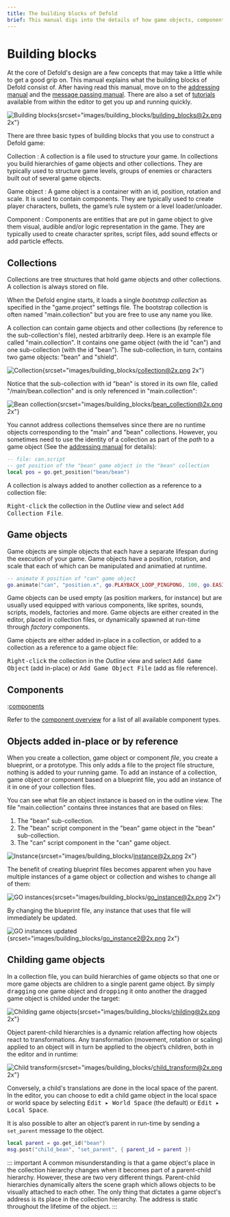 ```yaml
---
title: The building blocks of Defold
brief: This manual digs into the details of how game objects, components and collections work.
---
```


#  Building blocks

At the core of Defold's design are a few concepts that may take a little while to get a good grip on. This manual explains what the building blocks of Defold consist of. After having read this manual, move on to the [addressing manual](/manuals/addressing) and the [message passing manual](/manuals/message-passing). There are also a set of [tutorials](/tutorials/getting-started) available from within the editor to get you up and running quickly.

![Building blocks](images/building_blocks/building_blocks.png){srcset="images/building_blocks/building_blocks@2x.png 2x"}

There are three basic types of building blocks that you use to construct a Defold game:

Collection
: A collection is a file used to structure your game. In collections you build hierarchies of game objects and other collections. They are typically used to structure game levels, groups of enemies or characters built out of several game objects.

Game object
: A game object is a container with an id, position, rotation and scale. It is used to contain components. They are typically used to create player characters, bullets, the game’s rule system or a level loader/unloader.

Component
: Components are entities that are put in game object to give them visual, audible and/or logic representation in the game. They are typically used to create character sprites, script files, add sound effects or add particle effects.

## Collections

Collections are tree structures that hold game objects and other collections. A collection is always stored on file.

When the Defold engine starts, it loads a single _bootstrap collection_ as specified in the "game.project" settings file. The bootstrap collection is often named "main.collection" but you are free to use any name you like.

A collection can contain game objects and other collections (by reference to the sub-collection's file), nested arbitrarily deep. Here is an example file called "main.collection". It contains one game object (with the id "can") and one sub-collection (with the id "bean"). The sub-collection, in turn, contains two game objects: "bean" and "shield".

![Collection](images/building_blocks/collection.png){srcset="images/building_blocks/collection@2x.png 2x"}

Notice that the sub-collection with id "bean" is stored in its own file, called "/main/bean.collection" and is only referenced in "main.collection":

![Bean collection](images/building_blocks/bean_collection.png){srcset="images/building_blocks/bean_collection@2x.png 2x"}

You cannot address collections themselves since there are no runtime objects corresponding to the "main" and "bean" collections. However, you sometimes need to use the identity of a collection as part of the _path_ to a game object (See the [addressing manual](/manuals/addressing) for details):

```lua
-- file: can.script
-- get position of the "bean" game object in the "bean" collection
local pos = go.get_position("bean/bean")
```

A collection is always added to another collection as a reference to a collection file:

<kbd>Right-click</kbd> the collection in the *Outline* view and select <kbd>Add Collection File</kbd>.

## Game objects

Game objects are simple objects that each have a separate lifespan during the execution of your game. Game objects have a position, rotation, and scale that each of which can be manipulated and animatied at runtime.

```lua
-- animate X position of "can" game object
go.animate("can", "position.x", go.PLAYBACK_LOOP_PINGPONG, 100, go.EASING_LINEAR, 1.0)
```

Game objects can be used empty (as position markers, for instance) but are usually used equipped with various components, like sprites, sounds, scripts, models, factories and more. Game objects are either created in the editor, placed in collection files, or dynamically spawned at run-time through _factory_ components.

Game objects are either added in-place in a collection, or added to a collection as a reference to a game object file:

<kbd>Right-click</kbd> the collection in the *Outline* view and select <kbd>Add Game Object</kbd> (add in-place) or <kbd>Add Game Object File</kbd> (add as file reference).


## Components

:[components](../shared/components.md)

Refer to the [component overview](/manuals/components/) for a list of all available component types.

## Objects added in-place or by reference

When you create a collection, game object or component _file_, you create a blueprint, or a prototype. This only adds a file to the project file structure, nothing is added to your running game. To add an instance of a collection, game object or component based on a blueprint file, you add an instance of it in one of your collection files.

You can see what file an object instance is based on in the outline view. The file "main.collection" contains three instances that are based on files:

1. The "bean" sub-collection.
2. The "bean" script component in the "bean" game object in the "bean" sub-collection.
3. The "can" script component in the "can" game object.

![Instance](images/building_blocks/instance.png){srcset="images/building_blocks/instance@2x.png 2x"}

The benefit of creating blueprint files becomes apparent when you have multiple instances of a game object or collection and wishes to change all of them:

![GO instances](images/building_blocks/go_instance.png){srcset="images/building_blocks/go_instance@2x.png 2x"}

By changing the blueprint file, any instance that uses that file will immediately be updated.

![GO instances updated](images/building_blocks/go_instance2.png){srcset="images/building_blocks/go_instance2@2x.png 2x"}

## Childing game objects

In a collection file, you can build hierarchies of game objects so that one or more game objects are children to a single parent game object. By simply <kbd>dragging</kbd> one game object and <kbd>dropping</kbd> it onto another the dragged game object is childed under the target:

![Childing game objects](images/building_blocks/childing.png){srcset="images/building_blocks/childing@2x.png 2x"}

Object parent-child hierarchies is a dynamic relation affecting how objects react to transformations. Any transformation (movement, rotation or scaling) applied to an object will in turn be applied to the object’s children, both in the editor and in runtime:

![Child transform](images/building_blocks/child_transform.png){srcset="images/building_blocks/child_transform@2x.png 2x"}

Conversely, a child's translations are done in the local space of the parent. In the editor, you can choose to edit a child game object in the local space or world space by selecting <kbd>Edit ▸ World Space</kbd> (the default) or <kbd>Edit ▸ Local Space</kbd>.

It is also possible to alter an object’s parent in run-time by sending a `set_parent` message to the object.

```lua
local parent = go.get_id("bean")
msg.post("child_bean", "set_parent", { parent_id = parent })
```

::: important
A common misunderstanding is that a game object's place in the collection hierarchy changes when it becomes part of a parent-child hierarchy. However, these are two very different things. Parent-child hierarchies dynamically alters the scene graph which allows objects to be visually attached to each other. The only thing that dictates a game object's address is its place in the collection hierarchy. The address is static throughout the lifetime of the object.
:::
